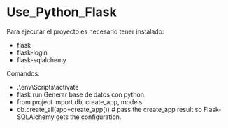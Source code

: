 # Use_Python_Flask

Para ejecutar el proyecto es necesario tener instalado:
- flask
- flask-login
- flask-sqlalchemy

Comandos:
  - .\env\Scripts\activate
  - flask run
Generar base de datos con python:
- from project import db, create_app, models
- db.create_all(app=create_app()) # pass the create_app result so Flask-SQLAlchemy gets the configuration.
